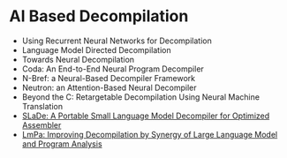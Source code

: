 # AI Based Decompilation

- Using Recurrent Neural Networks for Decompilation
- Language Model Directed Decompilation
- Towards Neural Decompilation
- Coda: An End-to-End Neural Program Decompiler
- N-Bref: a Neural-Based Decompiler Framework
- Neutron: an Attention-Based Neural Decompiler
- Beyond the C: Retargetable Decompilation Using Neural Machine Translation
- [SLaDe: A Portable Small Language Model Decompiler for Optimized Assembler](./slade.md)
- [LmPa: Improving Decompilation by Synergy of Large Language Model and Program Analysis](./lmpa.md)
